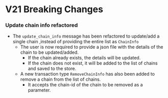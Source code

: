 
# V21 Breaking Changes

### Update chain info refactored

* The `update_chain_info` message has been refactored to update/add a single chain ,instead of providing the entire list as `ChainInfo` 
  - The user is now required to provide a json file with the details of the chain to be updated/added.
    - If the chain already exists, the details will be updated.
    - If the chain does not exist, it will be added to the list of chains and saved to the store.
  - A new transaction type `RemoveChainInfo` has also been added to remove a chain from the list of chains.
    - It accepts the chain-id of the chain to be removed as a parameter.